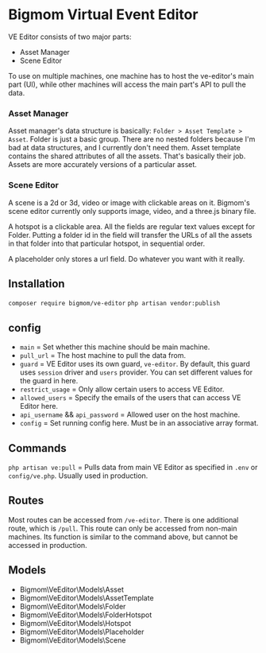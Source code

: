 # Bigmom Virtual Event Editor

VE Editor consists of two major parts:
  - Asset Manager
  - Scene Editor

To use on multiple machines, one machine has to host the ve-editor's main part (UI), while other machines will access the main part's API to pull the data.

### Asset Manager

Asset manager's data structure is basically: `Folder > Asset Template > Asset`.
Folder is just a basic group. There are no nested folders because I'm bad at data structures, and I currently don't need them.
Asset template contains the shared attributes of all the assets. That's basically their job.
Assets are more accurately versions of a particular asset.

### Scene Editor

A scene is a 2d or 3d, video or image with clickable areas on it. Bigmom's scene editor currently only supports image, video, and a three.js binary file.

A hotspot is a clickable area. All the fields are regular text values except for Folder. Putting a folder id in the field will transfer the URLs of all the assets in that folder into that particular hotspot, in sequential order.

A placeholder only stores a url field. Do whatever you want with it really.

## Installation

`composer require bigmom/ve-editor`
`php artisan vendor:publish`

## config

- `main` = Set whether this machine should be main machine.
- `pull_url` = The host machine to pull the data from.
- `guard` = VE Editor uses its own guard, `ve-editor`. By default, this guard uses `session` driver and `users` provider. You can set different values for the guard in here.
- `restrict_usage` = Only allow certain users to access VE Editor.
- `allowed_users` = Specify the emails of the users that can access VE Editor here.
- `api_username` && `api_password` = Allowed user on the host machine.
- `config` = Set running config here. Must be in an associative array format.

## Commands

`php artisan ve:pull` = Pulls data from main VE Editor as specified in `.env` or `config/ve.php`. Usually used in production.

## Routes

Most routes can be accessed from `/ve-editor`. There is one additional route, which is `/pull`. This route can only be accessed from non-main machines. Its function is similar to the command above, but cannot be accessed in production.

## Models

- Bigmom\VeEditor\Models\Asset
- Bigmom\VeEditor\Models\AssetTemplate
- Bigmom\VeEditor\Models\Folder
- Bigmom\VeEditor\Models\FolderHotspot
- Bigmom\VeEditor\Models\Hotspot
- Bigmom\VeEditor\Models\Placeholder
- Bigmom\VeEditor\Models\Scene